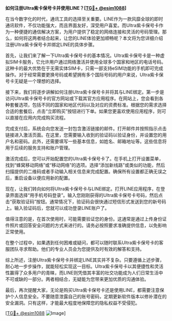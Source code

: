 **如何注册Ultra紫卡保号卡并使用LINE？[[TG💪+ @esim1088](https://t.me/s/esim1088)]**

在当今数字化的时代，通讯工具的选择至关重要。LINE作为一款风靡全球的即时通讯软件，不仅功能强大，而且界面友好，深受用户喜爱。而Ultra紫卡保号卡作为一种便捷的通信解决方案，为用户提供了稳定的网络连接和灵活的号码管理。那么，如何将这两者结合起来，让您的LINE体验更加顺畅呢？本文将为您详细介绍注册Ultra紫卡保号卡并绑定LINE的具体步骤。

首先，让我们来了解一下Ultra紫卡保号卡的基本情况。Ultra紫卡保号卡是一种虚拟SIM卡服务，它允许用户通过网络激活并使用全球多个国家和地区的电话号码。这种卡的最大优势在于无需实体SIM卡，只需一部支持eSIM功能的手机即可完成操作。对于经常需要更换号码或希望拥有多个国际号码的用户来说，Ultra紫卡保号卡无疑是一个理想的选择。

接下来，我们将逐步讲解如何注册Ultra紫卡保号卡并将其与LINE绑定。第一步是访问Ultra紫卡保号卡的官方网站或下载其官方应用程序。在网站上，您会看到各种套餐选项，包括不同的国家和地区代码以及对应的资费标准。根据您的需求选择合适的套餐后，点击“立即购买”按钮进行下单。如果您更喜欢使用应用程序，则可以直接在应用内完成购买流程。

完成支付后，系统会向您发送一封包含激活链接的邮件。打开邮件并按照指示点击链接进入激活页面。在这里，您需要输入收到的验证码以验证身份，并设置您的用户名和密码。此外，还需要填写一些基本信息，如姓名、邮箱地址等。这些信息将用于后续的服务支持和账户管理。

激活完成后，您可以开始配置您的Ultra紫卡保号卡了。在手机上打开设置菜单，找到“蜂窝移动网络”或“移动网络”的选项。选择“添加新线路”或类似的功能，然后扫描提供的二维码或者手动输入相关信息来完成配置。确保所有设置都正确无误之后，重启设备以便应用新的配置。

现在，让我们转向如何将Ultra紫卡保号卡与LINE绑定。打开LINE应用程序，在登录界面选择“用手机号码登录”。输入您刚刚获得的Ultra紫卡保号卡号码，然后点击“获取验证码”按钮。通常情况下，验证码会很快通过短信形式发送到您的新号码上。输入验证码后，您就可以成功登录LINE账户了。

值得注意的是，在首次使用时，可能需要验证您的身份。这通常是通过上传身份证件照片或回答安全问题的方式来进行的。请务必按照要求准确提供信息，以免影响正常使用。

在整个过程中，如果遇到任何困难或疑问，都可以随时联系Ultra紫卡保号卡的客服团队寻求帮助。他们的专业人员会为您提供及时有效的解答和支持。

综上所述，注册Ultra紫卡保号卡并绑定LINE其实并不复杂。只要遵循上述步骤，耐心地一步步操作，就能轻松实现这一目标。Ultra紫卡保号卡以其便捷性和灵活性赢得了众多用户的青睐，而LINE则凭借其丰富的社交功能成为人们日常生活中不可或缺的一部分。两者相结合，无疑能为您带来更加优质的沟通体验。

最后，再次提醒大家，无论是购买Ultra紫卡保号卡还是使用LINE，都需要注意保护个人信息安全。不要随意泄露自己的账号密码，定期更新软件版本以修补潜在的安全漏洞。只有这样，才能最大程度地保障您的隐私权益不受侵犯。

[[TG💪+ @esim1088](https://t.me/s/esim1088) ![Image](https://i.postimg.cc/4NQfJmqS/Snipaste-2025-05-13-00-14-12.png)]
